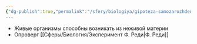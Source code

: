 ```yaml
---
{"dg-publish":true,"permalink":"/sfery/biologiya/gipoteza-samozarozhdeniya-sponannoe-zarozhdenie/","tags":["Эволюция"]}
---
```


- Живые организмы способны возникать из неживой материи 
- Опроверг [[Сферы/Биология/Эксперимент Ф. Реди\|Ф. Реди]]